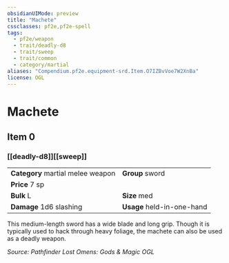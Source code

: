 ```yaml
---
obsidianUIMode: preview
title: "Machete"
cssclasses: pf2e,pf2e-spell
tags:
  - pf2e/weapon
  - trait/deadly-d8
  - trait/sweep
  - trait/common
  - category/martial
aliases: "Compendium.pf2e.equipment-srd.Item.O7IZBvVoe7W2XnBa"
license: OGL
---
```

# Machete
## Item 0
### [[deadly-d8]][[sweep]]

|  |  |
| -- | -- |
| **Category** martial melee weapon | **Group** sword |
| **Price** 7 sp |  |
| **Bulk** L | **Size** med |
| **Damage** 1d6 slashing  | **Usage** held-in-one-hand |



This medium-length sword has a wide blade and long grip. Though it is typically used to hack through heavy foliage, the machete can also be used as a deadly weapon.

*Source: Pathfinder Lost Omens: Gods & Magic*
*OGL*
